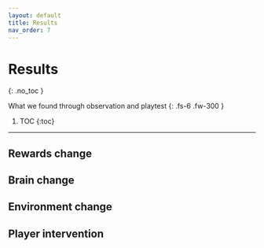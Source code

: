 ```yaml
---
layout: default
title: Results
nav_order: 7
---
```



# Results
{: .no_toc }

What we found through observation and playtest
{: .fs-6 .fw-300 }


1. TOC
{:toc}

---

## Rewards change
## Brain change
## Environment change
## Player intervention
